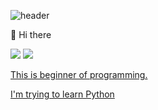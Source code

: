 ![header](https://capsule-render.vercel.app/api?type=waving&color=gradient&height=200&section=header&text=&fontSize=90)

👋 Hi there

<img src="https://img.shields.io/badge/Python-3776AB?style=flat&logo=python&logoColor=white">
<a href="https://www.instagram.com/junsik_ky/" target="_blank"><img src="https://img.shields.io/badge/-E4405F?style=flat&logo=instagram&logoColor=white">


This is beginner of programming.

I'm trying to learn Python



